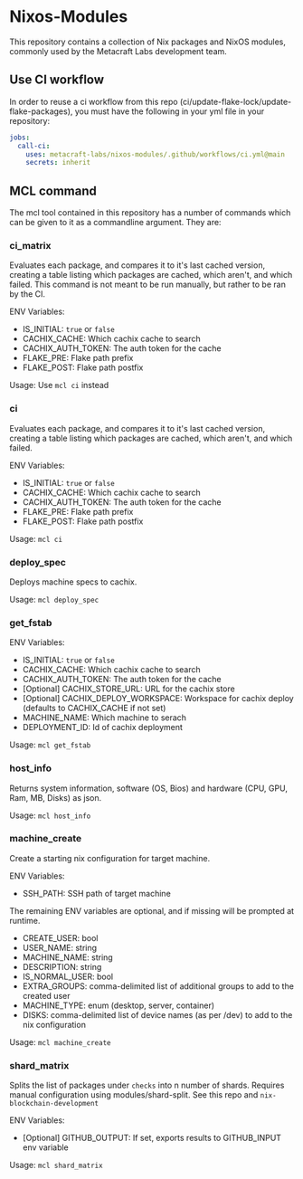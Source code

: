 # Nixos-Modules

This repository contains a collection of Nix packages and NixOS modules, commonly used by the Metacraft Labs development team.

## Use CI workflow

In order to reuse a ci workflow from this repo (ci/update-flake-lock/update-flake-packages), you must have the following in your yml file in your repository:

```yml
jobs:
  call-ci:
    uses: metacraft-labs/nixos-modules/.github/workflows/ci.yml@main
    secrets: inherit
```

## MCL command

The mcl tool contained in this repository has a number of commands which can be given to it as a commandline argument. They are:

### ci_matrix

Evaluates each package, and compares it to it's last cached version, creating a table listing which packages are cached, which aren't, and which failed.
This command is not meant to be run manually, but rather to be ran by the CI.

ENV Variables:
- IS_INITIAL: `true` or `false`
- CACHIX_CACHE: Which cachix cache to search
- CACHIX_AUTH_TOKEN: The auth token for the cache
- FLAKE_PRE: Flake path prefix
- FLAKE_POST: Flake path postfix

Usage: Use `mcl ci` instead

### ci

Evaluates each package, and compares it to it's last cached version, creating a table listing which packages are cached, which aren't, and which failed.

ENV Variables:
- IS_INITIAL: `true` or `false`
- CACHIX_CACHE: Which cachix cache to search
- CACHIX_AUTH_TOKEN: The auth token for the cache
- FLAKE_PRE: Flake path prefix
- FLAKE_POST: Flake path postfix

Usage: `mcl ci`

### deploy_spec

Deploys machine specs to cachix.

Usage: `mcl deploy_spec`

### get_fstab

ENV Variables:
- IS_INITIAL: `true` or `false`
- CACHIX_CACHE: Which cachix cache to search
- CACHIX_AUTH_TOKEN: The auth token for the cache
- [Optional] CACHIX_STORE_URL: URL for the cachix store
- [Optional] CACHIX_DEPLOY_WORKSPACE: Workspace for cachix deploy (defaults to CACHIX_CACHE if not set)
- MACHINE_NAME: Which machine to serach
- DEPLOYMENT_ID: Id of cachix deployment

Usage: `mcl get_fstab`

### host_info

Returns system information, software (OS, Bios) and hardware (CPU, GPU, Ram, MB, Disks) as json.

Usage: `mcl host_info`

### machine_create

Create a starting nix configuration for target machine.

ENV Variables:
- SSH_PATH: SSH path of target machine

The remaining ENV variables are optional, and if missing will be prompted at runtime.
- CREATE_USER: bool
- USER_NAME: string
- MACHINE_NAME: string
- DESCRIPTION: string
- IS_NORMAL_USER: bool
- EXTRA_GROUPS: comma-delimited list of additional groups to add to the created user
- MACHINE_TYPE: enum (desktop, server, container)
- DISKS: comma-delimited list of device names (as per /dev) to add to the nix configuration

Usage: `mcl machine_create`

### shard_matrix

Splits the list of packages under `checks` into n number of shards. Requires manual configuration using modules/shard-split. See this repo and `nix-blockchain-development`

ENV Variables:
- [Optional] GITHUB_OUTPUT: If set, exports results to GITHUB_INPUT env variable

Usage: `mcl shard_matrix`
